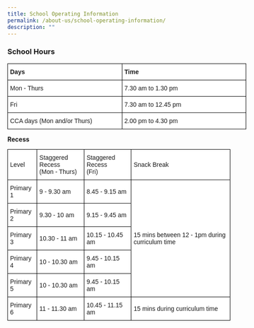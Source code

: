 ```yaml
---
title: School Operating Information
permalink: /about-us/school-operating-information/
description: ""
---
```

### School Hours

<style type="text/css">
.tg  {border-collapse:collapse;border-spacing:0;margin:0px auto;}
.tg td{border-color:black;border-style:solid;border-width:1px;font-family:Arial, sans-serif;font-size:14px;
  overflow:hidden;padding:10px 5px;word-break:normal;}
.tg th{border-color:black;border-style:solid;border-width:1px;font-family:Arial, sans-serif;font-size:14px;
  font-weight:normal;overflow:hidden;padding:10px 5px;word-break:normal;}
.tg .tg-dgl5{background-color:#FFF;font-weight:bold;text-align:left;vertical-align:top}
.tg .tg-zr06{background-color:#FFF;text-align:left;vertical-align:middle}
</style>
<table class="tg" style="undefined;table-layout: fixed; width: 540px">
<colgroup>
<col style="width: 259px">
<col style="width: 281px">
</colgroup>
<tbody>
  <tr>
    <td class="tg-dgl5">Days</td>
    <td class="tg-dgl5">Time</td>
  </tr>
  <tr>
    <td class="tg-zr06">Mon - Thurs</td>
    <td class="tg-zr06">7.30 am to 1.30 pm</td>
  </tr>
  <tr>
    <td class="tg-zr06">Fri</td>
    <td class="tg-zr06">7.30 am to 12.45 pm</td>
  </tr>
  <tr>
    <td class="tg-zr06">CCA days (Mon and/or Thurs)</td>
    <td class="tg-zr06">2.00 pm to 4.30 pm</td>
  </tr>
</tbody>
</table>

**Recess**

<style type="text/css">
.tg  {border-collapse:collapse;border-spacing:0;margin:0px auto;}
.tg td{border-color:black;border-style:solid;border-width:1px;font-family:Arial, sans-serif;font-size:14px;
  overflow:hidden;padding:10px 5px;word-break:normal;}
.tg th{border-color:black;border-style:solid;border-width:1px;font-family:Arial, sans-serif;font-size:14px;
  font-weight:normal;overflow:hidden;padding:10px 5px;word-break:normal;}
.tg .tg-zr06{background-color:#FFF;text-align:left;vertical-align:middle}
.tg .tg-ktyi{background-color:#FFF;text-align:left;vertical-align:top}
</style>
<table class="tg">
<tbody>
  <tr>
    <td class="tg-zr06">Level<br></td>
    <td class="tg-ktyi"><span style="background-color:initial">Staggered Recess</span><br><span style="background-color:initial">(Mon - Thurs)</span></td>
    <td class="tg-ktyi"><span style="background-color:initial">Staggered Recess</span><br><span style="background-color:initial">(Fri)</span></td>
    <td class="tg-zr06">Snack Break<br></td>
  </tr>
  <tr>
    <td class="tg-zr06">Primary 1<br></td>
    <td class="tg-zr06">9 - 9.30 am<br></td>
    <td class="tg-zr06">8.45 - 9.15 am<br></td>
    <td class="tg-zr06" rowspan="5">15 mins between 12 - 1pm during curriculum time<br></td>
  </tr>
  <tr>
    <td class="tg-zr06">Primary 2<br></td>
    <td class="tg-zr06">9.30 - 10 am<br></td>
    <td class="tg-zr06">9.15 - 9.45 am<br></td>
  </tr>
  <tr>
    <td class="tg-zr06">Primary 3<br></td>
    <td class="tg-zr06">10.30 - 11 am<br></td>
    <td class="tg-zr06">10.15 - 10.45 am<br></td>
  </tr>
  <tr>
    <td class="tg-zr06">Primary 4<br></td>
    <td class="tg-zr06">10 - 10.30 am<br></td>
    <td class="tg-zr06">9.45 - 10.15 am<br></td>
  </tr>
  <tr>
    <td class="tg-zr06">Primary 5<br></td>
    <td class="tg-zr06">10 - 10.30 am<br></td>
    <td class="tg-zr06">9.45 - 10.15 am<br></td>
  </tr>
  <tr>
    <td class="tg-zr06">Primary 6<br></td>
    <td class="tg-zr06">11 - 11.30 am<br></td>
    <td class="tg-zr06">10.45 - 11.15 am<br></td>
    <td class="tg-zr06">15 mins during curriculum time</td>
  </tr>
</tbody>
</table>